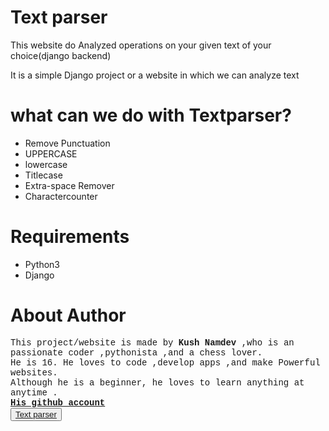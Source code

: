 # Text parser
This website do Analyzed operations on your given text of your choice(django backend)

It is a simple Django project or a website in which we can analyze text

<h1>what can we do with Textparser?</h1>
<ul>
<li>Remove Punctuation</li>
<li>UPPERCASE</li>
<li>lowercase</li>
<li>Titlecase</li>
<li>Extra-space Remover</li>
<li>Charactercounter</li>
</ul>

<h1>Requirements</h1>
<ul>
<li>Python3</li>
<li>Django</li>
</ul>

<h1>About Author</h1>
<p style="font-family:courier;">
This project/website is made by <strong>Kush Namdev</strong> ,who is an passionate coder ,pythonista ,and a chess lover.<br>
He is 16. He loves to code ,develop apps ,and make Powerful websites.<br>
Although he is a beginner, he loves to learn anything at anytime .<br>
<strong><a href="https://github.com/kushnamdev/">His github account</a></strong><br>
<strong><button><a href="https://kushnamdev.github.io/textparser/">Text parser</a></button></strong><br>
</P>
